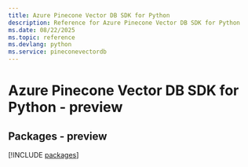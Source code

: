 ```yaml
---
title: Azure Pinecone Vector DB SDK for Python
description: Reference for Azure Pinecone Vector DB SDK for Python
ms.date: 08/22/2025
ms.topic: reference
ms.devlang: python
ms.service: pineconevectordb
---
```

# Azure Pinecone Vector DB SDK for Python - preview
## Packages - preview
[!INCLUDE [packages](pinecone-vector-db-index.md)]